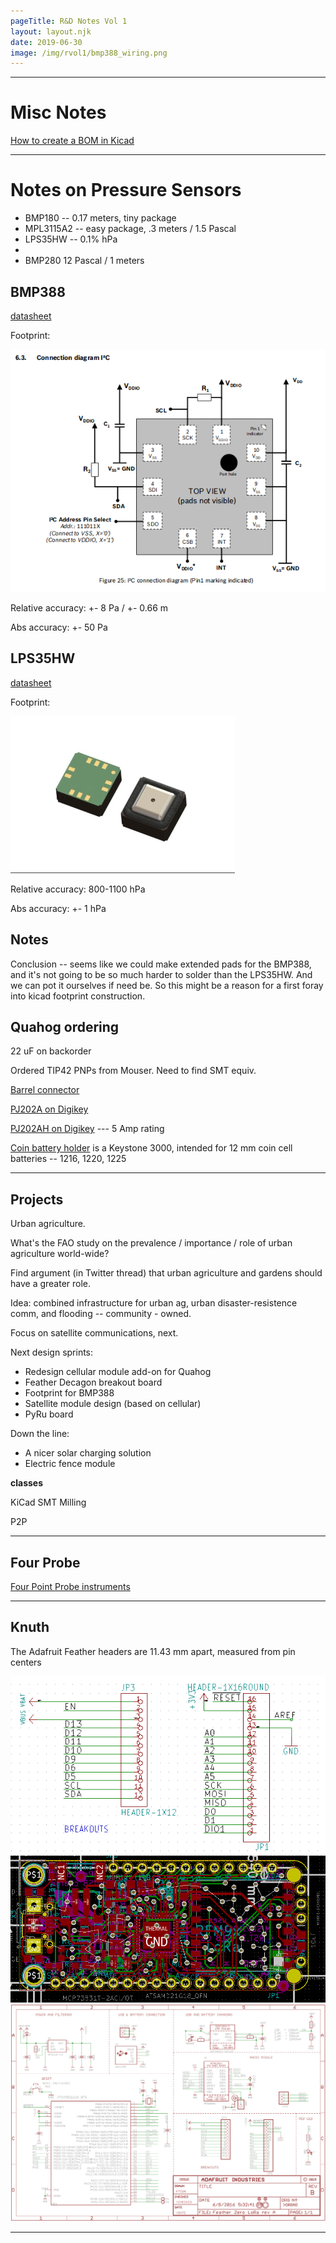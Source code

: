 ```yaml
---
pageTitle: R&D Notes Vol 1
layout: layout.njk
date: 2019-06-30
image: /img/rvol1/bmp388_wiring.png
---
```


---

# Misc Notes

[How to create a BOM in Kicad](https://forum.kicad.info/t/how-to-create-a-bill-of-materials-bom/12346)

-----

# Notes on Pressure Sensors 

- BMP180 -- 0.17 meters, tiny package
- MPL3115A2 -- easy package, .3 meters / 1.5 Pascal
- LPS35HW -- 0.1% hPa
- 
- BMP280 12 Pascal / 1 meters

## BMP388

[datasheet](https://ae-bst.resource.bosch.com/media/_tech/media/datasheets/BST-BMP388-DS001.pdf)

Footprint:

<img src="/img/rvol1/bmp388_wiring.png">

Relative accuracy:  +- 8 Pa / +- 0.66 m

Abs accuracy: +- 50 Pa

## LPS35HW

[datasheet](https://www.st.com/resource/en/datasheet/lps35hw.pdf)

Footprint:

<img src="/img/rvol1/LPS35HW_foot.png">

Relative accuracy:  800-1100 hPa

Abs accuracy:  +- 1 hPa

## Notes

Conclusion -- seems like we could make extended pads for the BMP388, and it's not going to be so much harder to solder than the LPS35HW. And we can pot it ourselves if need be.  So this might be a reason for a first foray into kicad footprint construction.

## Quahog ordering

22 uF on backorder

Ordered TIP42 PNPs from Mouser. Need to find SMT equiv.

[Barrel connector](https://www.sparkfun.com/datasheets/Prototyping/Barrel-Connector-PJ-202A.pdf)

[PJ202A on Digikey](https://www.digikey.com/product-detail/en/cui-inc/PJ-202A/CP-202A-ND/252007)

[PJ202AH on Digikey](https://www.digikey.com/product-detail/en/cui-inc/PJ-202AH/CP-202AH-ND/408450) --- 5 Amp rating

[Coin battery holder](https://www.digikey.com/product-detail/en/keystone-electronics/3000TR/36-3000CT-ND/1532229) is a Keystone 3000, intended for 12 mm coin cell batteries -- 1216, 1220, 1225 

-----

## Projects

Urban agriculture.

What's the FAO study on the prevalence / importance / role of urban agriculture world-wide?

Find argument (in Twitter thread) that urban agriculture and gardens should have a greater role.

Idea: combined infrastructure for urban ag, urban disaster-resistence comm, and flooding -- community - owned.

Focus on satellite communications, next.

Next design sprints:

- Redesign cellular module add-on for Quahog
- Feather Decagon breakout board
- Footprint for BMP388
- Satellite module design (based on cellular)
- PyRu board

Down the line:

- A nicer solar charging solution
- Electric fence module

**classes**

KiCad
SMT
Milling

P2P

---

## Four Probe

[Four Point Probe instruments](http://four-point-probes.com/)

---

## Knuth

The Adafruit Feather headers are 11.43 mm apart, measured from pin centers

<img src="/img/rvol1/feather_foot.png">

<img src="/img/rvol1/feather_board.png">

<img src="/img/rvol1/feather_schem.png">

---




